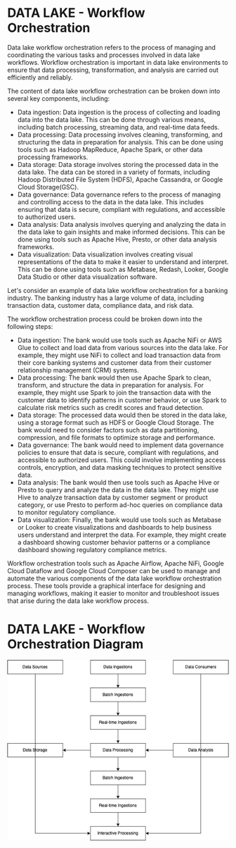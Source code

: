# DATA LAKE -  Workflow Orchestration

Data lake workflow orchestration refers to the process of managing and coordinating the various tasks and processes involved in data lake workflows. Workflow orchestration is important in data lake environments to ensure that data processing, transformation, and analysis are carried out efficiently and reliably.

The content of data lake workflow orchestration can be broken down into several key components, including:

- Data ingestion: Data ingestion is the process of collecting and loading data into the data lake. This can be done through various means, including batch processing, streaming data, and real-time data feeds.
- Data processing: Data processing involves cleaning, transforming, and structuring the data in preparation for analysis. This can be done using tools such as Hadoop MapReduce, Apache Spark, or other data processing frameworks.
- Data storage: Data storage involves storing the processed data in the data lake. The data can be stored in a variety of formats, including Hadoop Distributed File System (HDFS), Apache Cassandra, or Google Cloud Storage(GSC).
- Data governance: Data governance refers to the process of managing and controlling access to the data in the data lake. This includes ensuring that data is secure, compliant with regulations, and accessible to authorized users.
- Data analysis: Data analysis involves querying and analyzing the data in the data lake to gain insights and make informed decisions. This can be done using tools such as Apache Hive, Presto, or other data analysis frameworks.
- Data visualization: Data visualization involves creating visual representations of the data to make it easier to understand and interpret. This can be done using tools such as Metabase, Redash, Looker, Google Data Studio or other data visualization software.

Let's consider an example of data lake workflow orchestration for a banking industry. The banking industry has a large volume of data, including transaction data, customer data, compliance data, and risk data.

The workflow orchestration process could be broken down into the following steps:
- Data ingestion: The bank would use tools such as Apache NiFi or AWS Glue to collect and load data from various sources into the data lake. For example, they might use NiFi to collect and load transaction data from their core banking systems and customer data from their customer relationship management (CRM) systems.
- Data processing: The bank would then use Apache Spark to clean, transform, and structure the data in preparation for analysis. For example, they might use Spark to join the transaction data with the customer data to identify patterns in customer behavior, or use Spark to calculate risk metrics such as credit scores and fraud detection.
- Data storage: The processed data would then be stored in the data lake, using a storage format such as HDFS or Google Cloud Storage. The bank would need to consider factors such as data partitioning, compression, and file formats to optimize storage and performance.
- Data governance: The bank would need to implement data governance policies to ensure that data is secure, compliant with regulations, and accessible to authorized users. This could involve implementing access controls, encryption, and data masking techniques to protect sensitive data.
- Data analysis: The bank would then use tools such as Apache Hive or Presto to query and analyze the data in the data lake. They might use Hive to analyze transaction data by customer segment or product category, or use Presto to perform ad-hoc queries on compliance data to monitor regulatory compliance.
- Data visualization: Finally, the bank would use tools such as Metabase or Looker to create visualizations and dashboards to help business users understand and interpret the data. For example, they might create a dashboard showing customer behavior patterns or a compliance dashboard showing regulatory compliance metrics.

Workflow orchestration tools such as Apache Airflow, Apache NiFi, Google Cloud Dataflow and Google Cloud Composer can be used to manage and automate the various components of the data lake workflow orchestration process. These tools provide a graphical interface for designing and managing workflows, making it easier to monitor and troubleshoot issues that arise during the data lake workflow process.

# DATA LAKE - Workflow Orchestration Diagram
![Architecture](/attached/Fellowship9-datalake_architecture.png)